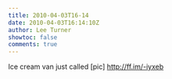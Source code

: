 ```yaml
---
title: 2010-04-03T16-14
date: 2010-04-03T16:14:10Z
author: Lee Turner
showtoc: false
comments: true
---
```


Ice cream van just called [pic] http://ff.im/-iyxeb

